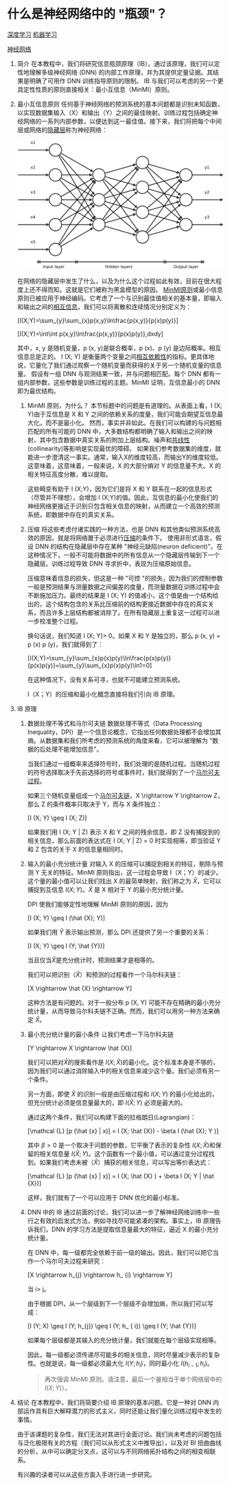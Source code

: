 # 什么是神经网络中的 "瓶颈"？

[深度学习](https://www.baeldung.com/cs/category/ai/deep-learning) [机器学习](https://www.baeldung.com/cs/category/ai/ml)

[神经网络](https://www.baeldung.com/cs/tag/neural-networks)

1. 简介
    在本教程中，我们将研究信息瓶颈原理（IB）。通过该原理，我们可以定性地理解多级神经网络 (DNN) 的内部工作原理，并为其提供定量证据。其结果是明确了可用作 DNN 训练指导原则的限制。
    IB 与我们可以考虑的另一个更具定性性质的原则直接相关：最小互信息（MinMI）原则。
2. 最小互信息原则
    任何基于神经网络的预测系统的基本问题都是识别未知函数，以实现数据集输入（X）和输出（Y）之间的最佳映射。训练过程包括确定神经网络的一系列内部参数，以便达到这一最佳值。接下来，我们将把每个中间层或网络的[隐藏层](https://www.baeldung.com/cs/hidden-layers-neural-network)称为神经网络：

    ![img625a4367a699c](pic/img_625a4367a699c.svg)

    在网络的隐藏层中发生了什么，以及为什么这个过程如此有效，目前在很大程度上还不得而知。这就是它们被称为黑盒模型的原因。
    [MinMI原则](https://www.researchgate.net/publication/24011684_The_minimum_information_principle_and_its_application_to_neural_code_analysis)或最小信息原则已被应用于神经编码。它考虑了一个与识别最佳值相关的基本量，即输入和输出之间的[相互信息](https://www.baeldung.com/cs/cs-entropy-definition)，我们可以将离散和连续情况分别定义为：

    \[I(X;Y)=\sum_{y}\sum_{x}p(x,y)\ln\frac{p(x,y)}{p(x)p(y)}\]

    \[I(X;Y)=\int\int p(x,y)\ln\frac{p(x,y)}{p(x)p(y)}\,dxdy\]

    其中，x, y 是随机变量，p (x, y)是联合概率，p (x)、p (y) 是边际概率。相互信息总是正的。
    I (X; Y) 是衡量两个变量之间[相互依赖性](https://en.wikipedia.org/wiki/Mutual_information)的指标。更具体地说，它量化了我们通过观察一个随机变量而获得的关于另一个随机变量的信息量。
    假设有一组 DNN 与观测结果一致，并与问题相匹配。每个 DNN 都有一组内部参数，这些参数是训练过程的主题。MinMI 证明，互信息最小的 DNN 即为最优结构。

    1. MinMI 原则，为什么？
        本节标题中的问题是有道理的。从表面上看，I (X; Y)由于互信息是 X 和 Y 之间的依赖关系的度量，我们可能会期望互信息最大化，而不是最小化。
        然而，事实并非如此。在我们可以构建的与问题相匹配的所有可能的 DNN 中，大多数结构都明确了输入和输出之间的映射，其中包含数据中真实关系的附加上层结构。噪声和[共线性](https://www.baeldung.com/cs/correlation-classification-algorithms)(collinearity)等影响是实现最优的障碍。
        如果我们参考数据集的维度，就能进一步澄清这一事实。通常，输入X的维度较高，而输出Y的维度较低。这意味着，这意味着，一般来说，X 的大部分熵对 Y 的信息量不大。X 的相关特征高度分散，难以提取。

        这些畸变有助于 I (X;Y)，因为它们是将 X 和 Y 联系在一起的信息形式（尽管并不理想），会增加 I (X;Y)的值。因此，互信息的最小化使我们的神经网络更接近于识别只包含相关信息的映射，从而建立一个高效的预测系统，即数据中存在的真实关系。

    2. 压缩
        将这些考虑付诸实践的一种方法，也是 DNN 和其他类似预测系统高效的原因，就是将网络置于必须进行[压缩](https://www.baeldung.com/cs/principal-component-analysis)的条件下。
        使用非形式语言，假设 DNN 的结构在隐藏层中存在某种 "神经元缺陷(neuron deficient)"。在这种情况下，一般不可能将数据中的所有信息从一个隐藏层传输到下一个隐藏层。训练过程导致 DNN 寻求折中，表现为压缩原始信息。

        压缩意味着信息的损失，但这是一种 "可控 "的损失，因为我们的控制参数一般是预测结果与测量数据之间偏差的度量，而测量数据在训练过程中会不断施加压力。最终的结果是 I (X; Y) 的值减小，这个值是由一个结构给出的，这个结构包含的关系比压缩前的结构更接近数据中存在的真实关系，而且许多上层结构都被消除了。在所有隐藏层上重复这一过程可以进一步校准整个过程。

        换句话说，我们知道 I (X; Y)> 0。如果 X 和 Y 是独立的，那么 p (x, y) = p (x) p (y)，我们就得到了：

        \[I(X;Y)=\sum_{y}\sum_{x}p(x)p(y)\ln\frac{p(x)p(y)}{p(x)p(y)}=\sum_{y}\sum_{x}p(x)p(y)\ln1=0\]

        在这种情况下，没有关系可寻，也就不可能建立预测系统。

        I（X；Y）的压缩和最小化概念直接将我们引向 IB 原理。
3. IB 原理
    1. 数据处理不等式和马尔可夫链
        数据处理不等式（Data Processing Inequality，DPI）是一个信息论概念，它指出任何数据处理都不会增加其熵。从数据集和我们所考虑的预测系统的角度来看，它可以被理解为 "数据的后处理不能增加信息"。

        当我们通过一组概率来选择符号时，我们处理的是随机过程。当随机过程的符号选择取决于先前选择的符号或事件时，我们就得到了一个[马尔可夫过程](https://www.baeldung.com/cs/cs-entropy-definition)。

        如果三个随机变量组成一个[马尔可夫链](https://www.baeldung.com/cs/markov-chains-vs-hidden-markov-models)，X \rightarrow Y \rightarrow Z，那么 Z 的条件概率只取决于 Y，而与 X 条件独立：

        \[I (X; Y) \geq I (X; Z)\]

        如果我们用 I (X; Y | Z) 表示 X 和 Y 之间的残余信息，即 Z 没有捕捉到的相关信息，那么前面的表达式在 I (X; Y | Z) = 0 时实现相等，即当验证 Y 和 Z 包含的关于 X 的信息量相同时。

    2. 输入的最小充分统计量
        对输入 X 的压缩可以捕捉到相关的特征，剔除与预测 Y 无关的特征。MinMI 原则指出，这一过程会导致 I（X；Y）的减少。这个量的最小值可以让我们找出 X 的最简单映射，我们称之为 $\hat {X}$，它可以捕捉到互信息 $I (X; Y)$。$\hat {X}$ 是 X 相对于 Y 的最小充分统计量。

        DPI 使我们能够定性地理解 MinMI 原则的原因，因为

        \[I (X; Y) \geq I (\hat {X}; Y)\]

        如果我们用 $\hat {Y}$ 表示输出预测，那么 DPI 还提供了另一个重要的关系：

        \[I (X; Y) \geq I (Y; \hat {Y})\]

        当且仅当$\hat {X}$是充分统计时，预测结果才是相等的。

        我们可以把识别$（\hat {X}）$和预测的过程看作一个马尔科夫链：

        \[X \rightarrow \hat {X} \rightarrow Y\]

        这种方法是有问题的。对于一般分布 p (X, Y) 可能不存在精确的最小充分统计量，从而导致马尔科夫链不正确。然而，我们可以用另一种方法来确定 $\hat {X}$。
    3. 最小充分统计量的最小条件
        让我们考虑一下马尔科夫链

        \[Y \rightarrow X \rightarrow \hat {X}\]

        我们可以把对$\hat {X}$的搜索看作是 $I (X; \hat {X})$的最小化。这个标准本身是不够的，因为我们可以通过消除输入中的相关信息来减少这个量。我们必须有另一个条件。

        另一方面，即使 $\hat {X}$ 的识别一般是由压缩过程和 $I (X; Y)$ 的最小化给出的，但充分统计必须是信息量最大的，即 $I (\hat {X}; Y)$ 必须是最大的。

        通过这两个条件，我们可以构建下面的拉格朗日(Lagrangian)：

        \[\mathcal {L} [p (\hat {x} | x)] = I (X; \hat {X}) - \beta I (\hat {X}; Y )\]

        其中 $\beta> 0$ 是一个取决于问题的参数，它平衡了表示的复杂性 $I (X; \hat {X})$和保留的相关信息量 $I (\hat {X}; Y)$。这个函数有一个最小值，可以通过变分过程找到。如果我们考虑未被$（\hat {X}）$捕获的相关信息，可以写出等价表达式：

        \[\mathcal {L} [p (\hat {x} | x)] = I (X; \hat {X} ) + \beta I (X; Y | \hat {X})\]

        这样，我们就有了一个可以应用于 DNN 优化的最小标准。

    4. DNN 中的 IB
        通过前面的讨论，我们可以进一步了解神经网络训练中一些行之有效的启发式方法，例如寻找尽可能紧凑的架构。事实上，IB 原理告诉我们，DNN 的学习方法是提取信息量最大的特征，逼近 X 的最小充分统计量。

        在 DNN 中，每一级都完全依赖于前一级的输出。因此，我们可以把它当作一个马尔可夫过程来研究：

        \[X \rightarrow h_{j} \rightarrow h_ {i} \rightarrow Y\]

        当 i> j。

        由于根据 DPI，从一个层级到下一个层级不会增加熵，所以我们可以写成：

        \[I (Y; X) \geq I (Y; h_{j}) \geq I (Y; h_ { i}) \geq I (Y; \hat {Y})\]

        如果每个层级都是其输入的充分统计量，我们就能在每个层级实现相等。

        因此，每一级都必须传递尽可能多的相关信息，同时尽量减少表示的复杂性。也就是说，每一级都必须最大化 $I (Y; h_{i})$，同时最小化 $I (h_ {i-1}; h_ {i})$。

        > 再次强调 MinMI 原则。请注意，最后一个量相当于单个网络层中的 $I (X; Y)$）。

4. 结论
    在本教程中，我们将简要介绍 IB 原理的基本问题。它是一种对 DNN 内部运作具有巨大解释潜力的形式主义，同时还能让我们量化训练过程中发生的事情。

    由于该课题的复杂性，我们无法对其进行全面讨论。我们尚未考虑的问题包括与泛化极限有关的方程（我们可以从形式主义中推导出），以及对 BI 扭曲曲线的分析，从中可以确定分叉点，这可以与不同网络拓扑结构之间的相变相联系。

    有兴趣的读者可以从这些方面入手进行进一步研究。
